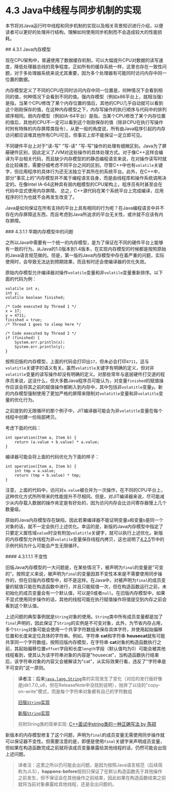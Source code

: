 # 4.3 Java中线程与同步机制的实现

本节将对Java运行时中线程和同步机制的实现以及相关背景知识进行介绍，以便读者可以更好的处理并行结构，理解如何使用同步机制而不会造成较大的性能损耗。

<a name="4.3.1" />
## 4.3.1 Java内存模型

现在CPU架构中，普遍使用了数据缓存机制，可以大幅提升CPU对数据的读写速度，降低处理器总线的竞争程度。正如所有的缓存系统一样，这里也存在一致性问题，对于多处理器系统来说尤其重要，因为多个处理器有可能同时访问内存中同一位置的数据。

内存模型定义了不同的CPU在同时访问内存中同一位置是，何种情况下会看到相同的值，何种情况下会看到不同的值。强内存模型（例如x86平台上，就相当强）是指，当某个CPU修改了某个内存位置的值后，其他的CPU几乎自动就可以看到这个刚刚保存的值，在这种内存模型之下，内存写操作的执行顺序与代码中的排列顺序相同。弱内存模型（例如IA-64平台）是指，当某个CPU修改了某个内存位置的值后，其他的CPU不一定可以看到这个刚刚保存的值（除非CPU在执行写操作时附有特殊的内存屏障类指令），从更一般的角度说，所有由Java程序引起的内存访问都应该堆其他所有CPU可见，但事实上却不能保证一定立即可见。

不同硬件平台上对于"读-写" "写-读" "写-写"操作的处理有细微区别。Java为了屏蔽硬件区别，因此定义了JVM对这些操作的具体处理方式。对于像C++这样会编译为平台相关代码，而且缺少内存模型的的静态编程语言来说，在对操作读写时就会比较痛苦，需要仔细考虑不同平台之间的区别。尽管C++中也有`volatile`关键字，但应用程序的具体行为还无法独立于其所在的系统平台。此外，在C++中，部分"事实上的"内存模型并不属于编程语言自身，而是由线程库和操作系统调用决定的。在像Intel IA-64这种具有弱内粗模型的CPU架构上，程序员有时甚至会在代码中显式使用内存屏障。 总之，C++源代码在某个系统平台上完成编译，应用程序的行为也就不会再发生改变了。

Java是如何保证在所有支持的平台上具有相同的行为呢？在Java编程语言中并不存在内存屏障这东西，而且考虑到Java所追求的平台无关性，或许就不应该有内存屏障。

<a name="4.3.1.1" />
### 4.3.1.1 早期内存模型中的问题

之所以Java中需要有一个统一的内存模型，是为了保证在不同的硬件平台上能够有一致的行为。从Java的1.0版本到1.4版本，在实现内存模型的时候都是按照原始的Java语言规范做的。但是，第一版的Java内存模型中存在着严重的问题，实际使用时，会导致无法达到预期效果，而且有时还会使编译器的优化失效。

原始内存模型允许编译器对操作`volatile`变量和非`volatile`变量重新排序。以下面的代码为例：

    volatile int x;
    int y;
    volatile boolean finished;
    
    /* Code executed by Thread 1 */
    x = 17;
    y = 4711;
    finished = true;
    /* Thread 1 goes to sleep here */
    
    /* Code executed by Thread 2 */
    if (finished) {
        System.err.println(x):
        System.err.println(y);
    }

按照旧版的内存模型，上面的代码会打印出`17`，但未必会打印`4711`，这与`volatitle`关键字的语义有关。虽然`volatitle`关键字有明确的定义，但对非`volatitle`变量的读写操作却没有明确的定义。对那些常年与底层硬件打交道的程序员来说，这没什么，但大多数Java程序员可能认为，对变量`finished`的赋值操作应该会将其之前的赋值操作都刷入到内存中，其中包括非`volatitle`变量`y`。新的内存模型强制使用了更加严格的屏障来限制对`volatitle`变量和非`volatitle`变量的优化行为。

之前提到的无限循环的那个例子中，JIT编译器可能会为非`volatitle`变量在每个线程中创建一份局部拷贝。

考虑下面的代码：

    int operation(Item a, Item b) {
        return (a.value + b.value) * a.value;
    }

编译器可能会将上面的代码优化为下面的样子：

    int operation(Item a, Item b) {
        int tmp = a.value;
        return (tmp + b.value) * tmp;
    }

注意，上面的代码中，访问对`a.value`被合并为一次操作，在不同的CPU平台上，这种优化方式所所带来的性能提升不尽相同。但是，对JIT编译器来说，尽可能减少从内存载入数据的操作肯定是有好处的，因为访问内存会比访问寄存器慢上几个数量级。

原始的Java内存模型存在缺陷，因此若果编译器不能证明变量`a`和变量`b`是同一个对象的话，就不一定会执行上述优化。幸运的是，新版的Java内存模型中指定了只要定义属性域`value`时没有附加`volatitle`关键字，就可以执行上述优化。新版的内存模型允许线程为非`volatile`变量保存线程内拷贝，这也说明了[4.2.5][1]节中的示例代码为什么可能会产生无限循环。

<a name="4.3.1.1.1" />
#### 4.3.1.1.1 不变性

旧版Java内存模型的一大问题是，在某些情况下，被声明为`final`的变量是"可变的"。按照定义来说，被声明为`final`的变量因其不变性本来是不需要使用同步操作的，但在旧版内存模型中，却不是这样。在Java中，对被声明为`final`的成员变量的赋值只能在构造函数中进行，并且只能赋值一次，但在构造函数运行之前，未初始化的成员变量会有一个默认值，可以是0或者`null`。在旧版内存模型中，如果不显式使用同步操作的话，其他的线程可能在执行赋值操作将值提交到内存之前会看到这个默认值。

上述问题的典型事例就是`String`对象的使用。`String`类中所有成员变量都是加了`final`声明的，因此保证了`String`的实例是不可变对象，此外，为节省内存占用，多个`String`对象可能会使用一个共享字符数组来保存具体字符，并使用起始偏移位置和长度来定位具体的字符串。例如，字符串 **cat**和字符串 **housecat**就有可能共享同一个字符数组，按照旧版内存模型，在字符串 **cat**对象的构造函数执行之前，其起始偏移位置`offset`字段和长度`length`字段（默认值均为0）可能会被其他线程看到，使其认为该字符串对象的内容是"housecat"，当构造函数执行结束后，该字符串对象的内容又会被解读为"cat"，从实际效果行看，违反了"字符串是不可变的"这一原则。

>译者注：后来[`java.lang.String`][4]类的实现发生了变化（对应的发行版好像是jdk1.7.0_u6，但在ReleaseNote中没找到说明），抛弃了以往的"copy-on-write"模式，而是每个字符串对象都有自己的字符数组
>
>[旧版`String`实现][2]
>
>[新版`String`实现][3]
>
>另附String类的简单实现: [C++面试中string类的一种正确写法  by 陈硕][5]

新版本的内存模型修复了这个问题，声明为`final`的成员变量无需使用同步操作就可以保证器不变性。但需要注意的是，即便是使用`final`关键字来声明成员变量，但如果在构造函数完成之前就将该成员变量暴露给其他线程的话，仍然可能会出现上述问题。

>译者注：这里之所以仍可能会出问题，是因为按照Java语言规范（后续简称为JLS），**happens-before**规则只保证了在默认构造函数先于其他操作之前发生，但不保证会在其他操作之前结束，因此如果在构造函数结束之前就将当前对象暴露给其他线程，还是会出问题的。





[1]:    ./4.2.md#4.2.5
[2]:    http://hg.openjdk.java.net/jdk7/jdk7/jdk/file/9b8c96f96a0f/src/share/classes/java/lang/String.java
[3]:    http://hg.openjdk.java.net/jdk7u/jdk7u/jdk/file/19cc3b567644/src/share/classes/java/lang/String.java
[4]:    http://hg.openjdk.java.net/jdk7u/jdk7u/jdk/rev/e1c679a00712
[5]:    http://coolshell.cn/articles/10478.html
